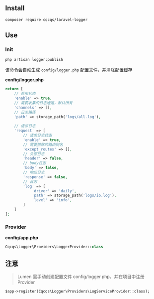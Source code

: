 ## Install

```bash
composer require cqcqs/laravel-logger
```

## Use

### Init

```bash
php artisan logger:publish
```

该命令会自动生成 `config/logger.php` 配置文件，并清除配置缓存

**config/logger.php**

```php
return [
    // 启用状态
    'enable' => true,
    // 需要收集的日志通道，默认所有
    'channels' => [],
    // 日志路径
    'path' => storage_path('logs/all.log'),
    
    // 请求日志
    'request' => [
        // 请求日志状态
        'enable' => true,
        // 需要排除的路由别名
        'except_routes' => [],
        // 头部日志
        'header' => false,
        // body日志
        'body' => false,
        // 响应日志
        'response' => false,
        // 日志
        'log' => [
            'driver' => 'daily',
            'path' => storage_path('logs/io.log'),
            'level' => 'info',
        ]
    ]
];
```

### Provider

**config/app.php**

```php
Cqcqs\Logger\Providers\LoggerProvider::class
```

## 注意

> Lumen 需手动创建配置文件 config/logger.php，并在项目中注册 Provider

```
$app->register(Cqcqs\Logger\Providers\LogServiceProvider::class);
```
